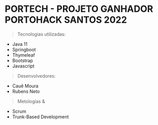 # PORTECH - PROJETO GANHADOR PORTOHACK SANTOS 2022

> Tecnologias utilizadas:
- Java 11
- Springboot
- Thymeleaf
- Bootstrap
- Javascript

> Desenvolvedores:
- Cauê Moura
- Rubens Neto

> Metologias & 
- Scrum
- Trunk-Based Development
